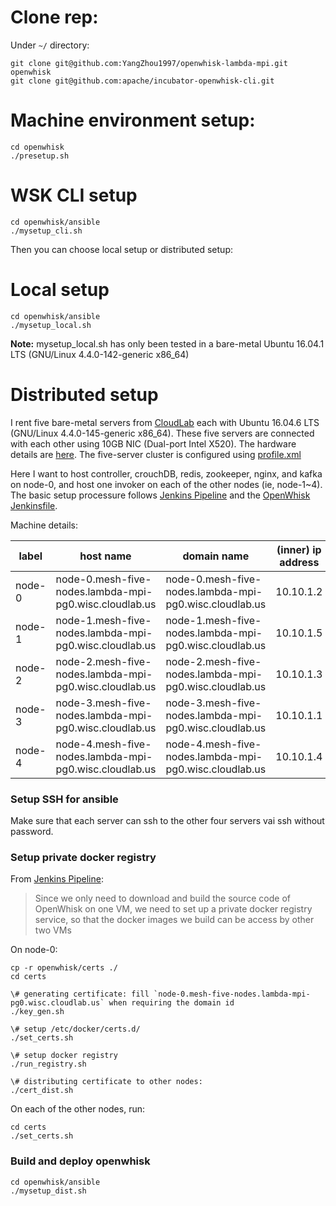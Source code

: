 <!--# OpenWhisk with Messaging enhanced-->

# Clone rep:
Under `~/` directory: 
```
git clone git@github.com:YangZhou1997/openwhisk-lambda-mpi.git openwhisk
git clone git@github.com:apache/incubator-openwhisk-cli.git
```

# Machine environment setup: 
```
cd openwhisk
./presetup.sh
```

# WSK CLI setup 
```
cd openwhisk/ansible
./mysetup_cli.sh
```

Then you can choose local setup or distributed setup:  

# Local setup 
``` 
cd openwhisk/ansible
./mysetup_local.sh
```

**Note:** mysetup\_local.sh has only been tested in a bare-metal Ubuntu 16.04.1 LTS (GNU/Linux 4.4.0-142-generic x86\_64)

# Distributed setup
I rent five bare-metal servers from [CloudLab](https://www.cloudlab.us/) each with Ubuntu 16.04.6 LTS (GNU/Linux 4.4.0-145-generic x86_64). 
These five servers are connected with each other using 10GB NIC (Dual-port Intel X520). The hardware details are [here](http://docs.cloudlab.us/hardware.html#%28part._cloudlab-wisconsin%29). 
The five-server cluster is configured using [profile.xml](profile.xml)

Here I want to host controller, crouchDB, redis, zookeeper, nginx, and kafka on node-0, and host one invoker on each of the other nodes (ie, node-1~4).
The basic setup processure follows [Jenkins Pipeline](https://cwiki.apache.org/confluence/display/OPENWHISK/How+to+maintain+the+Jenkins+pipeline+for+OpenWhisk) and the [OpenWhisk Jenkinsfile](https://github.com/apache/incubator-openwhisk/blob/master/Jenkinsfile). 

Machine details: 

| label | host name | domain name | (inner) ip address |
| --- | --- | --- | --- |
| node-0 | node-0.mesh-five-nodes.lambda-mpi-pg0.wisc.cloudlab.us | node-0.mesh-five-nodes.lambda-mpi-pg0.wisc.cloudlab.us | 10.10.1.2 |
| node-1 | node-1.mesh-five-nodes.lambda-mpi-pg0.wisc.cloudlab.us | node-1.mesh-five-nodes.lambda-mpi-pg0.wisc.cloudlab.us | 10.10.1.5 |
| node-2 | node-2.mesh-five-nodes.lambda-mpi-pg0.wisc.cloudlab.us | node-2.mesh-five-nodes.lambda-mpi-pg0.wisc.cloudlab.us | 10.10.1.3 |
| node-3 | node-3.mesh-five-nodes.lambda-mpi-pg0.wisc.cloudlab.us | node-3.mesh-five-nodes.lambda-mpi-pg0.wisc.cloudlab.us | 10.10.1.1 |
| node-4 | node-4.mesh-five-nodes.lambda-mpi-pg0.wisc.cloudlab.us | node-4.mesh-five-nodes.lambda-mpi-pg0.wisc.cloudlab.us | 10.10.1.4 |

### Setup SSH for ansible
Make sure that each server can ssh to the other four servers vai ssh without password. 

### Setup private docker registry
From [Jenkins Pipeline](https://cwiki.apache.org/confluence/display/OPENWHISK/How+to+maintain+the+Jenkins+pipeline+for+OpenWhisk): 
> Since we only need to download and build the source code of OpenWhisk on one VM, we need to set up a private docker registry service, so that the docker images we build can be access by other two VMs

On node-0:
```
cp -r openwhisk/certs ./
cd certs

\# generating certificate: fill `node-0.mesh-five-nodes.lambda-mpi-pg0.wisc.cloudlab.us` when requiring the domain id
./key_gen.sh

\# setup /etc/docker/certs.d/
./set_certs.sh

\# setup docker registry
./run_registry.sh

\# distributing certificate to other nodes:
./cert_dist.sh
```

On each of the other nodes, run: 
```
cd certs
./set_certs.sh
```

### Build and deploy openwhisk
```
cd openwhisk/ansible
./mysetup_dist.sh
```



